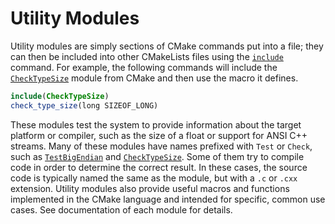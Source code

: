 # Utility Modules
Utility modules are simply sections of CMake commands put into a file; they can then be included into other CMakeLists files using the [`include`](https://cmake.org/cmake/help/latest/command/include.html#command:include) command. For example, the following commands will include the [`CheckTypeSize`](https://cmake.org/cmake/help/latest/module/CheckTypeSize.html#module:CheckTypeSize) module from CMake and then use the macro it defines.
```cmake
include(CheckTypeSize)
check_type_size(long SIZEOF_LONG)
```

These modules test the system to provide information about the target platform or compiler, such as the size of a float or support for ANSI C++ streams. Many of these modules have names prefixed with `Test` or `Check`, such as [`TestBigEndian`](https://cmake.org/cmake/help/latest/module/TestBigEndian.html#module:TestBigEndian) and [`CheckTypeSize`](https://cmake.org/cmake/help/latest/module/CheckTypeSize.html#module:CheckTypeSize). Some of them try to compile code in order to determine the correct result. In these cases, the source code is typically named the same as the module, but with a `.c` or `.cxx` extension. Utility modules also provide useful macros and functions implemented in the CMake language and intended for specific, common use cases. See documentation of each module for details.
